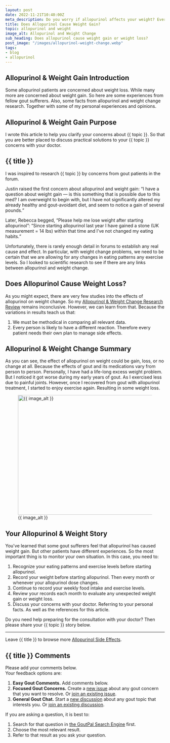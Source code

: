 ```yaml
---
layout: post
date: 2022-11-21T10:40:00Z
meta_description: Do you worry if allopurinol affects your weight? Every gout patient is different. So read how side effects of allopurinol might cause weight gain, loss, or no change.
title: Does Allopurinol Cause Weight Gain?
topic: allopurinol and weight
image_alt: Allopurinol and Weight Change
sub_heading: Does allopurinol cause weight gain or weight loss?
post_image: "/images/allopurinol-weight-change.webp"
tags:
- blog
- allopurinol
---
```

<h2 id="intro">Allopurinol &amp; Weight Gain Introduction</h2>
<p>Some allopurinol patients are concerned about weight loss. While many more are concerned about weight gain. So here are some experiences from fellow gout sufferers. Also, some facts from allopurinol and weight change research. Together with some of my personal experiences and opinions.</p>
<h2 id="intent">Allopurinol &amp; Weight Gain Purpose</h2>
<p>I wrote this article to help you clarify your concerns about {{ topic }}. So that you are better placed to discuss practical solutions to your {{ topic }} concerns with your doctor.</p>
<h2 id="gain">{{ title }}</h2>
<p>I was inspired to research {{ topic }} by concerns from gout patients in the forum.</p>
<p>Justin raised the first concern about allopurinol and weight gain:
<q cite="https://goutpal.net/forums/topic/allopurinol-and-weight-gain/">I have a question about weight gain — is this something that is possible due to this med? I am overweight to begin with, but I have not significantly altered my already healthy and gout-avoidant diet, and seem to notice a gain of several pounds.</q></p>
<p>Later, Rebecca begged, “Please help me lose weight after starting allopurinol”:
<q cite="https://goutpal.net/forums/topic/allopurinol-and-weight-gain/">Since starting allopurinol last year I have gained a stone (UK measurement = 14 lbs) within that time and I’ve not changed my eating habits.</q></p>
<p>Unfortunately, there is rarely enough detail in forums to establish any real cause and effect. In particular, with weight change problems, we need to be certain that we are allowing for any changes in eating patterns any exercise levels. So I looked to scientific research to see if there are any links between allopurinol and weight change.</p>
<h2 id="loss">Does Allopurinol Cause Weight Loss?</h2>
<p>As you might expect, there are very few studies into the effects of allopurinol on weight change. So my <a href="https://goutpal.info/blog/allopurinol-weight-change/">Allopurinol &amp; Weight Change Research Review</a> remains inconclusive. However, we can learn from that. Because the variations in results teach us that:</p>
<ol>
<li>We must be methodical in comparing all relevant data.</li>
<li>Every person is likely to have a different reaction. Therefore every patient needs their own plan to manage side effects.</li>
</ol>
<h2 id="summary">Allopurinol &amp; Weight Change Summary</h2>
<p>As you can see, the effect of allopurinol on weight could be gain, loss, or no change at all. Because the effects of gout and its medications vary from person to person. Personally, I have had a life-long excess weight problem. But I noticed it got worse during my early years of gout. As I exercised less due to painful joints. However, once I recovered from gout with allopurinol treatment, I started to enjoy exercise again. Resulting in some weight loss.</p>
<figure id="image" class="inner">
<img src="{{ post_image }}" alt="{{ image_alt }}"  width="610" height="377">
  <figcaption>{{ image_alt }}</figcaption>
</figure>
<h2 id="next">Your Allopurinol & Weight Story</h2>

You've learned that some gout sufferers feel that allopurinol has caused weight gain. But other patients have different experiences. So the most important thing is to monitor your own situation. In this case, you need to:
1. Recognize your eating patterns and exercise levels before starting allopurinol.
2. Record your weight before starting allopurinol. Then every month or whenever your allopurinol dose changes.
3. Continue to record your weekly food intake and exercise levels.
4. Review your records each month to evaluate any unexpected weight gain or weight loss.
5. Discuss your concerns with your doctor. Referring to your personal facts. As well as the references for this article.

Do you need help preparing for the consultation with your doctor? Then please share your {{ topic }} story below.

<hr>
Leave {{ title }} to browse more <a href="/allopurinol/allopurinol-side-effects/">Allopurinol Side Effects</a>.
<h2 id="comments">{{ title }} Comments</h2>
<p>Please add your comments below.<br />
Your feedback options are:</p>
<ol>
<li><b>Easy Gout Comments.</b> Add comments below.</li>
<li><b>Focused Gout Concerns.</b> Create a <a href="https://github.com/kct2020/goutpal-com-skeleventy/issues/new/choose">new issue</a> about any gout concern that you want to resolve. Or <a href="https://github.com/kct2020/goutpal-com-skeleventy/issues">join an existing issue</a>.</li>
<li><b>General Gout Chat.</b> Start a <a href="https://github.com/kct2020/goutpal-com-skeleventy/discussions/new">new discussion</a> about any gout topic that interests you. Or <a href="https://github.com/kct2020/goutpal-com-skeleventy/discussions">join an existing discussion</a>.</li>
</ol>
<p>If you are asking a question, it is best to:</p>
<ol>
<li>Search for that question in <a href="https://cse.google.com/cse?cof=FORID:0&cx=partner-pub-4857169685716700:9780732506">the GoutPal Search Engine</a> first.</li>
<li>Choose the most relevant result.</li>
<li>Refer to that result as you ask your question.</li>
</ol>
<script src="https://giscus.app/client.js"
        data-repo="kct2020/goutpal-com-skeleventy"
        data-repo-id="R_kgDOGVSRQQ"
        data-category="GoutPal Links Comments🗣"
        data-category-id="DIC_kwDOGVSRQc4CRbFp"
        data-mapping="title"
        data-strict="0"
        data-reactions-enabled="1"
        data-emit-metadata="1"
        data-input-position="top"
        data-theme="light_tritanopia"
        data-lang="en"
        data-loading="lazy"
        crossorigin="anonymous"
        async>
</script>